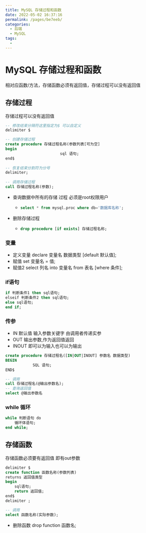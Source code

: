 ```yaml
---
title: MySQL 存储过程和函数
date: 2022-05-02 16:37:16
permalink: /pages/be7eeb/
categories:
  - 后端
  - MySQL
tags:
  - 
---
```

# MySQL 存储过程和函数

相对应函数/方法，存储函数必须有返回值，存储过程可以没有返回值

## 存储过程

存储过程可以没有返回值

```sql
-- 修改结束分隔符这里指定为$ 可以自定义
delimiter $

-- 创建存储过程
create procedure 存储过程名称(参数列表[可为空]
begin
                        sql 语句;
end$
                        
-- 恢复结束分割符为分号
delimiter;
           
-- 调用存储过程
call 存储过程名称(参数);
```



- 查询数据中所有的存储 过程   必须是root权限用户

  - ```sql
    select * from mysql.proc where db='数据库名称';
    ```

- 删除存储过程

  - ```sql
    drop procedure [if exists] 存储过程名称;
    ```

### 变量

- 定义变量 declare 变量名 数据类型 [default 默认值];
- 赋值 set 变量名 = 值;
- 赋值2 select 列名 into 变量名 from 表名 [where 条件];

### if语句

```sql
if 判断条件1 then sql语句;
elseif 判断条件2 then sql语句;
else sql语句;
end if;
```



### 传参

- IN   默认值 输入参数关键字 由调用者传递实参
- OUT  输出参数,作为返回值返回
- INOUT  即可以为输入也可以为输出

```sql
create procedure 存储过程名([IN|OUT|INOUT] 参数名 数据类型)
BEGIN
			SQL 语句;
END$

-- 调用
call 存储过程名(@输出参数名);
-- 查询返回值
select @输出参数名
```



### while 循环

```SQL
while 判断语句 do
	循环体语句;
end while;
```



## 存储函数

存储函数必须要有返回值 即有out参数

```sql
delimiter $
create function 函数名称(参数列表)
returns 返回值类型
begin
	sql语句;
	return 返回值;
end$
delimiter ;

-- 调用
select 函数名称(实际参数);


```

- 删除函数  drop function 函数名;



